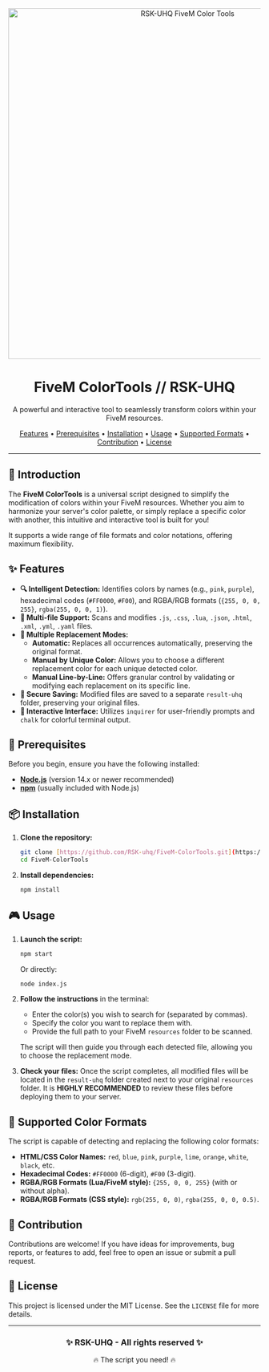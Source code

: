 <div align="center">
  <img src="[https://i.imgur.com/your-awesome-banner.png](https://cdn.discordapp.com/attachments/1371657660751155342/1385249171925373038/image.png?ex=68556153&is=68540fd3&hm=1367423718f003088094b87532fc02fe9d4ff2c73f6961c049778f4762f89883&)" alt="RSK-UHQ FiveM Color Tools" width="700"/>
  <h1>FiveM ColorTools // RSK-UHQ</h1>
  <p>A powerful and interactive tool to seamlessly transform colors within your FiveM resources.</p>
  <p>
    <a href="#features">Features</a> •
    <a href="#prerequisites">Prerequisites</a> •
    <a href="#installation">Installation</a> •
    <a href="#usage">Usage</a> •
    <a href="#supported-color-formats">Supported Formats</a> •
    <a href="#contribution">Contribution</a> •
    <a href="#license">License</a>
  </p>
</div>

---

## 🌟 Introduction

The **FiveM ColorTools** is a universal script designed to simplify the modification of colors within your FiveM resources. Whether you aim to harmonize your server's color palette, or simply replace a specific color with another, this intuitive and interactive tool is built for you!

It supports a wide range of file formats and color notations, offering maximum flexibility.

## ✨ Features

* **🔍 Intelligent Detection:** Identifies colors by names (e.g., `pink`, `purple`), hexadecimal codes (`#FF0000`, `#F00`), and RGBA/RGB formats (`{255, 0, 0, 255}`, `rgba(255, 0, 0, 1)`).
* **📂 Multi-file Support:** Scans and modifies `.js`, `.css`, `.lua`, `.json`, `.html`, `.xml`, `.yml`, `.yaml` files.
* **🤖 Multiple Replacement Modes:**
    * **Automatic:** Replaces all occurrences automatically, preserving the original format.
    * **Manual by Unique Color:** Allows you to choose a different replacement color for each unique detected color.
    * **Manual Line-by-Line:** Offers granular control by validating or modifying each replacement on its specific line.
* **💾 Secure Saving:** Modified files are saved to a separate `result-uhq` folder, preserving your original files.
* **🌈 Interactive Interface:** Utilizes `inquirer` for user-friendly prompts and `chalk` for colorful terminal output.

## 🚀 Prerequisites

Before you begin, ensure you have the following installed:

* [**Node.js**](https://nodejs.org/en/download/) (version 14.x or newer recommended)
* [**npm**](https://docs.npmjs.com/downloading-and-installing-node-js-and-npm) (usually included with Node.js)

## 📦 Installation

1.  **Clone the repository:**
    ```bash
    git clone [https://github.com/RSK-uhq/FiveM-ColorTools.git](https://github.com/RSK-uhq/FiveM-ColorTools.git)
    cd FiveM-ColorTools
    ```

2.  **Install dependencies:**
    ```bash
    npm install
    ```

## 🎮 Usage

1.  **Launch the script:**
    ```bash
    npm start
    ```
    Or directly:
    ```bash
    node index.js
    ```

2.  **Follow the instructions** in the terminal:
    * Enter the color(s) you wish to search for (separated by commas).
    * Specify the color you want to replace them with.
    * Provide the full path to your FiveM `resources` folder to be scanned.

    The script will then guide you through each detected file, allowing you to choose the replacement mode.

3.  **Check your files:** Once the script completes, all modified files will be located in the `result-uhq` folder created next to your original `resources` folder. It is **HIGHLY RECOMMENDED** to review these files before deploying them to your server.

## 🎨 Supported Color Formats

The script is capable of detecting and replacing the following color formats:

* **HTML/CSS Color Names:** `red`, `blue`, `pink`, `purple`, `lime`, `orange`, `white`, `black`, etc.
* **Hexadecimal Codes:** `#FF0000` (6-digit), `#F00` (3-digit).
* **RGBA/RGB Formats (Lua/FiveM style):** `{255, 0, 0, 255}` (with or without alpha).
* **RGBA/RGB Formats (CSS style):** `rgb(255, 0, 0)`, `rgba(255, 0, 0, 0.5)`.

## 🤝 Contribution

Contributions are welcome! If you have ideas for improvements, bug reports, or features to add, feel free to open an issue or submit a pull request.

## 📄 License

This project is licensed under the MIT License. See the `LICENSE` file for more details.

---

<div align="center">
  <h3>✨ RSK-UHQ - All rights reserved ✨</h3>
  <p>🔥 The script you need! 🔥</p>
</div>
